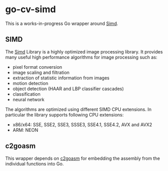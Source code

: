 # go-cv-simd

This is a works-in-progress Go wrapper around [Simd](https://github.com/ermig1979/Simd).

## SIMD
The [Simd](https://github.com/ermig1979/Simd) Library is a highly optimized image processing library. It provides many useful high performance algorithms for image processing such as:
- pixel format conversion
- image scaling and filtration
- extraction of statistic information from images
- motion detection
- object detection (HAAR and LBP classifier cascades)
- classification
- neural network

The algorithms are optimized using different SIMD CPU extensions. In particular the library supports following CPU extensions:
- x86/x64: SSE, SSE2, SSE3, SSSE3, SSE4.1, SSE4.2, AVX and AVX2
- ARM: NEON

## c2goasm

This wrapper depends on [c2goasm](https://github.com/minio/c2goasm) for embedding the assembly from the individual functions into Go. 
